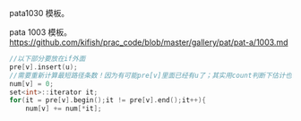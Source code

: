 pata1030 模板。

pata 1003 模板。
https://github.com/kifish/prac_code/blob/master/gallery/pat/pat-a/1003.md

```C
//以下部分要放在if外面
pre[v].insert(u);
//需要重新计算最短路径条数！因为有可能pre[v]里面已经有u了；其实用count判断下估计也可以；或者用dfs判断。
num[v] = 0;
set<int>::iterator it;
for(it = pre[v].begin();it != pre[v].end();it++){
    num[v] += num[*it];
```